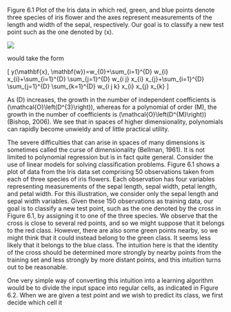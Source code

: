 Figure 6.1 Plot of the Iris data in which red, green, and blue points denote three species of iris flower and the axes represent measurements of the length and width of the sepal, respectively. Our goal is to classify a new test point such as the one denoted by \(x\).

![](https://cdn.mathpix.com/cropped/2024_05_26_b8f14dbc6f67539ba08cg-1.jpg?height=684&width=706&top_left_y=222&top_left_x=956)

would take the form

\[
y(\mathbf{x}, \mathbf{w})=w_{0}+\sum_{i=1}^{D} w_{i} x_{i}+\sum_{i=1}^{D} \sum_{j=1}^{D} w_{i j} x_{i} x_{j}+\sum_{i=1}^{D} \sum_{j=1}^{D} \sum_{k=1}^{D} w_{i j k} x_{i} x_{j} x_{k}
\]

As \(D\) increases, the growth in the number of independent coefficients is \(\mathcal{O}\left(D^{3}\right)\), whereas for a polynomial of order \(M\), the growth in the number of coefficients is \(\mathcal{O}\left(D^{M}\right)\) (Bishop, 2006). We see that in spaces of higher dimensionality, polynomials can rapidly become unwieldy and of little practical utility.

The severe difficulties that can arise in spaces of many dimensions is sometimes called the curse of dimensionality (Bellman, 1961). It is not limited to polynomial regression but is in fact quite general. Consider the use of linear models for solving classification problems. Figure 6.1 shows a plot of data from the Iris data set comprising 50 observations taken from each of three species of iris flowers. Each observation has four variables representing measurements of the sepal length, sepal width, petal length, and petal width. For this illustration, we consider only the sepal length and sepal width variables. Given these 150 observations as training data, our goal is to classify a new test point, such as the one denoted by the cross in Figure 6.1, by assigning it to one of the three species. We observe that the cross is close to several red points, and so we might suppose that it belongs to the red class. However, there are also some green points nearby, so we might think that it could instead belong to the green class. It seems less likely that it belongs to the blue class. The intuition here is that the identity of the cross should be determined more strongly by nearby points from the training set and less strongly by more distant points, and this intuition turns out to be reasonable.

One very simple way of converting this intuition into a learning algorithm would be to divide the input space into regular cells, as indicated in Figure 6.2. When we are given a test point and we wish to predict its class, we first decide which cell it